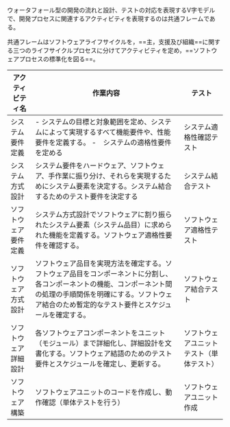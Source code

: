 ウォータフォール型の開発の流れと設計、テストの対応を表現するV字モデルで、開発プロセスに関連するアクティビティを表現するのは共通フレームである。

共通フレームはソフトウェアライフサイクルを，==主，支援及び組織==に関する三つのライフサイクルプロセスに分けてアクティビティを定め，==ソフトウェアプロセスの標準化を図る==。

| アクティビティ名     | 作業内容                                                                                                                                                                                                                 | テスト                                   |
| -------------------- | ------------------------------------------------------------------------------------------------------------------------------------------------------------------------------------------------------------------------ | ---------------------------------------- |
| システム要件定義     | - システムの目標と対象範囲を定め、システムによって実現するすべて機能要件や、性能要件を定義する。 -　システムの適格性要件を定める                                                                                         | システム適格性確認テスト                 |
| システム方式設計     | システム要件をハードウェア、ソフトウェア、手作業に振り分け、それらを実現するためにシステム要素を決定する。システム結合するためのテスト要件を決定する                                                                     | システム結合テスト                       |
| ソフトウェア要件定義 | システム方式設計でソフトウェアに割り振られたシステム要素（システム品目）に求められた機能を定義する。ソフトウェア適格性要件を確認する。                                                                                   | ソフトウェア適格性テスト                 |
| ソフトウェア方式設計 | ソフトウェア品目を実現方法を確定する。ソフトウェア品目をコンポーネントに分割し、各コンポーネントの機能、コンポーネント間の処理の手順関係を明確にする。ソフトウェア結合のため暫定的なテスト要件とスケジュールを確定する。 | ソフトウェア結合テスト                   |
| ソフトウェア詳細設計 | 各ソフトウェアコンポーネントをユニット（モジュール）まで詳細化し、詳細設計を文書化する。ソフトウェア結語のためのテスト要件とスケジュールを確定し、更新する。                                                             | ソフトウェアユニットテスト（単体テスト） |
| ソフトウェア構築     | ソフトウェアユニットのコードを作成し、動作確認（単体テストを行う）                                                                                                                                                       | ソフトウェアユニット作成                 | 


